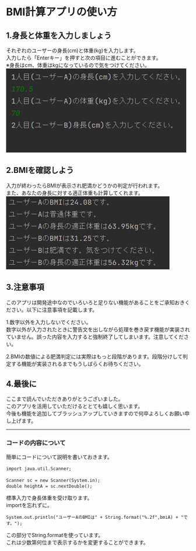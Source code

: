# BMI計算アプリの使い方

## 1.身長と体重を入力しましょう
それぞれのユーザーの身長(cm)と体重(kg)を入力します。  
入力したら「Enterキー」を押すと次の項目に進むことができます。  
※身長はcm、体重はkgになっているので気をつけてください。
![身長と体重の入力](/img/入力.png)
## 2.BMIを確認しよう
入力が終わったらBMIが表示され肥満かどうかの判定が行われます。  
また、あなたの身長に対する適正体重も計算してくれます。
![計算結果](/img/計算結果.png)

## 3.注意事項
このアプリは開発途中なのでいろいろと足りない機能があることをご承知おきください。以下に注意事項を記載します。

1.数字以外を入力しないでください。  
数字以外が入力されたときに警告文を出しながら処理を巻き戻す機能が実装されていません。誤った内容を入力すると強制終了してしまいます。注意してください。

2.BMIの数値による肥満判定には実際はもっと段階があります。段階分けして判定する機能が実装されるまでもうしばらくお待ちください。

## 4.最後に
ここまで読んでいただきありがとうございました。  
このアプリを活用していただけるととても嬉しく思います。  
今後も機能を追加してブラッシュアップしていきますので何卒よろしくお願い申し上げます。

---  
### コードの内容について
簡単にコードについて説明を書いておきます。

```
import java.util.Scanner;

Scanner sc = new Scanner(System.in);
double heightA = sc.nextDouble();
```
標準入力で身長体重を受け取ります。  
importを忘れずに。

```
System.out.println("ユーザーAのBMIは" + String.format("%.2f",bmiA) + "です。");
```

この部分でString.formatを使っています。  
これは少数第何位まで表示するかを変更することができます。  
